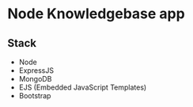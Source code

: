 # Node Knowledgebase app

## Stack
- Node
- ExpressJS
- MongoDB
- EJS (Embedded JavaScript Templates)
- Bootstrap
